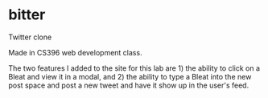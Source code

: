 # bitter
Twitter clone

Made in CS396 web development class.

The two features I added to the site for this lab are 1) the ability to click on a Bleat and view it in a modal, and 2) the ability to type a Bleat into the new post space and post a new tweet and have it show up in the user's feed. 